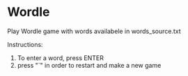 # Wordle
 
Play Wordle game with words availabele in words_source.txt

Instructions:
1. To enter a word, press ENTER
2. press "`" in order to restart and make a new game